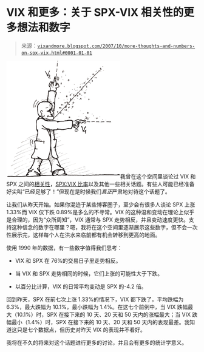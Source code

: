 <!--yml

分类：未分类

日期：2024-05-18 18:58:11

-->

# VIX 和更多：关于 SPX-VIX 相关性的更多想法和数字

> 来源：[`vixandmore.blogspot.com/2007/10/more-thoughts-and-numbers-on-spx-vix.html#0001-01-01`](http://vixandmore.blogspot.com/2007/10/more-thoughts-and-numbers-on-spx-vix.html#0001-01-01)

![](img/ec414bb8fd9b53ad7d9ecfcaa8ad6084.png)我曾在这个空间里谈论过 VIX 和 SPX 之间的[相关性](http://vixandmore.blogspot.com/search/label/SPX-VIX%20correlation)，[SPX:VIX 比率](http://vixandmore.blogspot.com/search/label/SPX%3AVIX)以及其他一些相关话题。有些人可能已经准备好尖叫“已经足够了！”但现在是时候我们*真正*严肃地对待这个话题了。

让我们从昨天开始。如果你混迹于某些博客圈子，至少会有很多人谈论 SPX 上涨 1.33%而 VIX 仅下跌 0.89%是多么的不寻常。VIX 的这种温和变动在理论上似乎是合理的，因为“众所周知”，VIX 通常与 SPX 走势相反，并且变动速度更快。支持这种信念的数字在哪里？嗯，我将在这个空间里逐渐展示这些数字，但不会一次性展示完，这样每个人在洪水来临前都有机会转移到更高的地面。

使用 1990 年的数据，有一些数字值得我们思考：

+   VIX 和 SPX 在 76%的交易日子里走势相反。

+   当 VIX 和 SPX 走势相同的时候，它们上涨的可能性大于下跌。

+   以百分比计算，VIX 的日常平均变动是 SPX 的-4.2 倍。

回到昨天，SPX 在前七次上涨 1.33%的情况下，VIX 都下跌了，平均跌幅为 6.3%，最大跌幅为 10.1%，最小跌幅为 1.4%。在这七个前例中，当 VIX 跌幅最大（10.1%）时，SPX 在接下来的 10 天、20 天和 50 天内的涨幅最大；当 VIX 跌幅最小（1.4%）时，SPX 在接下来的 10 天、20 天和 50 天内的表现最差。我知道这只是七个数据点，但历史对昨天 VIX 的表现并不看好。

我将在不久的将来对这个话题进行更多的讨论，并且会有更多的统计学意义。

